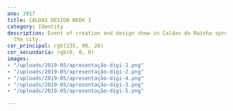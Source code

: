 ```yaml
---
ano: 2017
title: CALDAS DESIGN WEEK 1
category: Identity
description: Event of creation and design show in Caldas da Rainha spread throughout
  the city.
cor_principal: rgb(235, 98, 26)
cor_secundaria: rgb(0, 0, 0)
images:
- "/uploads/2019-05/apresentação-digi-1.png"
- "/uploads/2019-05/apresentação-digi-2.png"
- "/uploads/2019-05/apresentação-digi-4.png"
- "/uploads/2019-05/apresentação-digi-3.png"
- "/uploads/2019-05/apresentação-digi-5.png"

---
```


